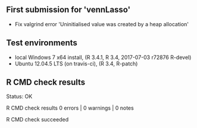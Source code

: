 
## First submission for 'vennLasso'

* Fix valgrind error 'Uninitialised value was created by a heap allocation'

## Test environments

* local Windows 7 x64 install, (R 3.4.1, R 3.4, 2017-07-03 r72876 R-devel)
* Ubuntu 12.04.5 LTS (on travis-ci), (R 3.4, R-patch)

## R CMD check results

Status: OK



R CMD check results
0 errors | 0 warnings | 0 notes

R CMD check succeeded
